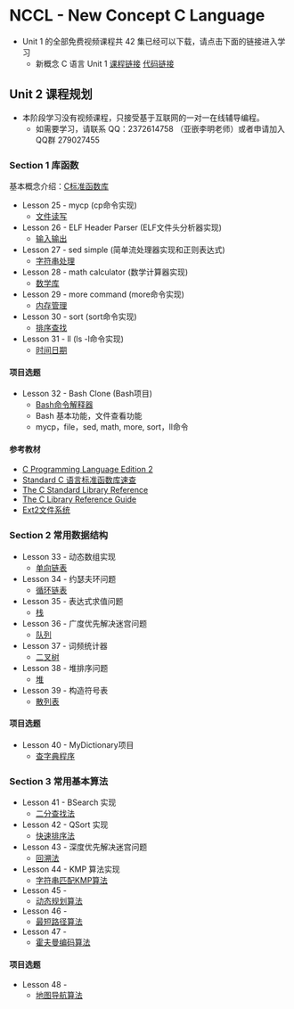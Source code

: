 NCCL - New Concept C Language
=============================

* Unit 1 的全部免费视频课程共 42 集已经可以下载，请点击下面的链接进入学习
    - 新概念 C 语言 Unit 1 [课程链接](https://github.com/limingth/NCCL/blob/master/Unit-1/README.md)  [代码链接](https://github.com/limingth/NCCL.codes)

## Unit 2 课程规划 

* 本阶段学习没有视频课程，只接受基于互联网的一对一在线辅导编程。
  - 如需要学习，请联系 QQ：2372614758 （亚嵌李明老师）或者申请加入QQ群 279027455

### Section 1 库函数
基本概念介绍：[C标准函数库](http://zh.wikipedia.org/zh-cn/C%E6%A8%99%E6%BA%96%E5%87%BD%E5%BC%8F%E5%BA%AB) 

* Lesson 25 - mycp (cp命令实现)
  - [文件读写](Lesson-25.md)
* Lesson 26 - ELF Header Parser (ELF文件头分析器实现)
  - [输入输出](Lesson-26.md)
* Lesson 27 - sed simple (简单流处理器实现和正则表达式)
  - [字符串处理](Lesson-27.md)
* Lesson 28 - math calculator (数学计算器实现)
  - [数学库](Lesson-28.md)
* Lesson 29 - more command (more命令实现)
  - [内存管理](Lesson-29.md)
* Lesson 30 - sort (sort命令实现)
  - [排序查找](Lesson-30.md)
* Lesson 31 - ll (ls -l命令实现)
  - [时间日期](Lesson-31.md)

#### 项目选题
* Lesson 32 - Bash Clone (Bash项目)
  - [Bash命令解释器](Lesson-32.md)  
  - Bash 基本功能，文件查看功能
  - mycp，file，sed, math, more, sort，ll命令

#### 参考教材
* [C Programming Language Edition 2](http://ishare.iask.sina.com.cn/download/explain.php?fileid=2302709)
* [Standard C 语言标准函数库速查](http://ganquan.info/standard-c/)
* [The C Standard Library Reference](http://www.tutorialspoint.com/c_standard_library/)
* [The C Library Reference Guide](http://www.acm.uiuc.edu/webmonkeys/book/c_guide/)
* [Ext2文件系统](http://learn.akae.cn/media/ch29s02.html)

### Section 2 常用数据结构
* Lesson 33 - 动态数组实现
  - [单向链表](Lesson-33.md)
* Lesson 34 - 约瑟夫环问题
  - [循环链表](Lesson-34.md)
* Lesson 35 - 表达式求值问题
  - [栈](Lesson-35.md)
* Lesson 36 - 广度优先解决迷宫问题
  - [队列](Lesson-36.md)
* Lesson 37 - 词频统计器
  - [二叉树](Lesson-37.md)
* Lesson 38 - 堆排序问题
  - [堆](Lesson-38.md)
* Lesson 39 - 构造符号表
  - [散列表](Lesson-39.md) 

#### 项目选题
* Lesson 40 - MyDictionary项目
  - [查字典程序](Lesson-40.md)

### Section 3 常用基本算法
* Lesson 41 - BSearch 实现
  - [二分查找法](Lesson-41.md)
* Lesson 42 - QSort 实现
  - [快速排序法](Lesson-42.md)
* Lesson 43 - 深度优先解决迷宫问题
  - [回溯法](Lesson-43.md)
* Lesson 44 - KMP 算法实现
  - [字符串匹配KMP算法](Lesson-44.md)
* Lesson 45 - 
  - [动态规划算法](Lesson-45.md)
* Lesson 46 - 
  - [最短路径算法](Lesson-46.md)
* Lesson 47 - 
  - [霍夫曼编码算法](Lesson-47.md)

#### 项目选题
* Lesson 48 - 
  - [地图导航算法](Lesson-48.md)

